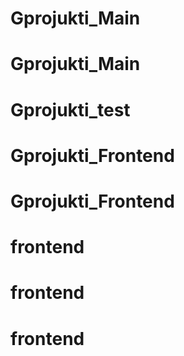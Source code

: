 # Gprojukti_Main
# Gprojukti_Main
# Gprojukti_test
# Gprojukti_Frontend
# Gprojukti_Frontend
# frontend
# frontend
# frontend
